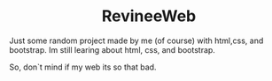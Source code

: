 <h1 align="center" id="top">RevineeWeb</h1>
Just some random project made by me (of course) with html,css, and bootstrap. Im still learing about html, css, and bootstrap.

So, don`t mind if my web its so that bad.
